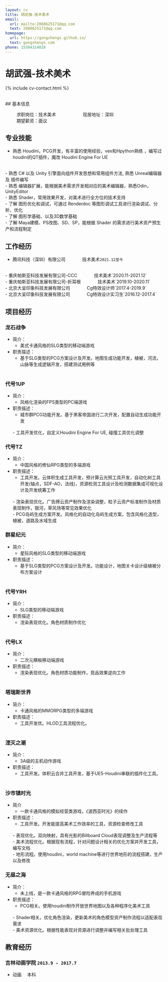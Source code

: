 ```yaml
---
layout: cv
title: 胡武强-技术美术
email:
  url: mailto:2088625171@qq.com
  text: 2088625171@qq.com
homepage:
  url: https://gongshengs.github.io/
  text: gongshengs.com
phone: 15584314028
---
```


# 胡武强-技术美术

<!--
include contact information from the front matter
Supported arguments:
    - homepage: url, text
    - phone
    - email
-->

{% include cv-contact.html %}

<br>
## 基本信息

&emsp; &emsp; 求职岗位：技术美术&emsp; &emsp; &emsp; &emsp; &emsp;现居地址：深圳
<br>
&emsp; &emsp; 期望薪资：面议

## 专业技能

- 熟悉 Houdini，PCG开发，有丰富的使用经验，vex和Hpython熟练 ，编写过houdini的QT插件，魔改 Houdini Engine For UE
<br>
- 熟悉 C# 以及 Unity 引擎面向组件开发思想和常用组件方法, 熟悉 Unreal编辑器 及 插件编写
<br>
- 熟悉 编辑器扩展，能根据美术需求开发相对应的美术编辑器，熟悉Odin，UnityEditor
<br>
- 熟悉 Shader，常用效果开发，对美术进行全方位的技术支持
<br>
- 了解 图形优化和调试，可通过 Renderdoc 等图形调试工具进行渲染调试、分析、优化
<br>
- 了解 图形学基础、以及3D数学基础
<br>
- 了解 Maya建模、PS改图、SD、SP，能根据 Shader 的需求进行美术资产预生产和流程制定


## 工作经历

- 腾讯科技（深圳）有限公司&emsp; &emsp; &emsp;  技术美术`2021.12至今`
<br>
- 重庆帕斯亚科技发展有限公司-CCC&emsp; &emsp; &emsp;  技术美术`2020.11-2021.12`
<br>
- 重庆帕斯亚科技发展有限公司-折耳根&emsp; &emsp; &emsp;  技术美术`2019.10-2020.11`
<br>
- 北京大呈印象科技发展有限公司&emsp; &emsp; &emsp;  Cg特效设计师`2017.4-2019.9`
<br>
- 北京大呈印象科技发展有限公司&emsp; &emsp; &emsp;  Cg特效设计实习生`2016.12-2017.4`

## 项目经历

### 龙石战争   
- 简介：
  - 美式卡通风格的SLG类型的移动端游戏                             
- 职责描述：
  - 基于SLG类型的PCG方案设计及开发。地图生成功能开发，植被，河流，山脉等生成逻辑开发，搭建测试用例等
  <br>
    
### 代号1UP
- 简介：
  - 风格化渲染的FPS类型的PC端游戏
- 职责描述：
  - 城市群PCG功能开发。基于黑客帝国进行二次开发，配置自动生成功能开发
  <br>
  - 工具开发优化，自定义Houdini Engine For UE, 碰撞工具优化调整
  <br>
            
### 代号TZ
- 简介：
  - 中国风格的修仙RPG类型的多端游戏
- 职责描述：
  - 工具开发。云体积生成工具开发，预计算云光照工具开发，自动化树工具开发(轴点，SDF-AO，法线)，资源检测工具设计及检测数据集成可视化设计及开发统筹工作
  <br>
  - 渲染表现优化。广告牌云资产制作及渲染调整，粒子云资产标准制作及材质表现制作，银河，草风场等常见效果优化
  <br>
  - PCG岛屿生成方案开发。风格化的自动化岛屿生成方案，包含风格化造型，植被，道路及水域生成
  <br>
    
### 群星纪元
- 简介：
  - 星际风格的SLG类型的移动端游戏
- 职责描述：
  - 基于SLG类型的PCG方案设计及开发。功能设计，地图关卡设计级植被分布方案设计
  <br>
    
### 代号YRH
- 简介：
  - SLG类型的移动端游戏
- 职责描述：
  - 渲染表现优化。角色材质制作优化
  <br>
  
### 代号LX
- 简介：
  - 二次元横板移动端游戏
- 职责描述：
  - 渲染表现优化。角色材质功能制作，竞品效果逆向工作
  <br>
    
### 塔瑞斯世界
- 简介：
  - 卡通风格的MMORPG类型的多端游戏
- 职责描述：
  - 工具开发优。HLOD工具流程优化。
  <br>
    
### 湮灭之潮
- 简介：
  - 3A级的主机动作游戏
- 职责描述：
  - 工具开发。体积云合并工具开发，基于UE5-Houdini串联的插件化工具。
  <br>

### 沙市镇时光

- 简介
  - 一款卡通风格的模拟经营类游戏，《波西亚时光》的续作
- 职责描述：
  - 工具开发。开发能提高美术工作效率的工具，资源检查修改工具
  <br>
  - 表现优化。双向映射，具有光影的Billboard Cloud表现调整及生产流程等
  <br>
  - 美术流程优化。根据现有流程，针对问题设计相关的优化方案并开发工具，编写文档
  <br>
  - 地形流程。使用houdini，world machine等进行世界地形的流程搭建，生产以及修改

### 无昼之海
- 简介：
  - 未上线，是一款卡通风格的RPG冒险养成的手机游戏
- 职责描述：
  - PCG相关。使用houdini制作开放世界地图以及各种程序化美术工具
  <br>
  - Shader相关。优化角色渲染，更新美术的角色模型资产制作流程以适配表现需求
  <br>
  - 美术资源优化。根据性能表现对资源进行调整并编写相关批处理工具


## 教育经历

### **吉林动画学院** `2013.9 - 2017.7`

- 动画 &emsp;本科



<!-- ### Footer

Last updated: 2021 -->
